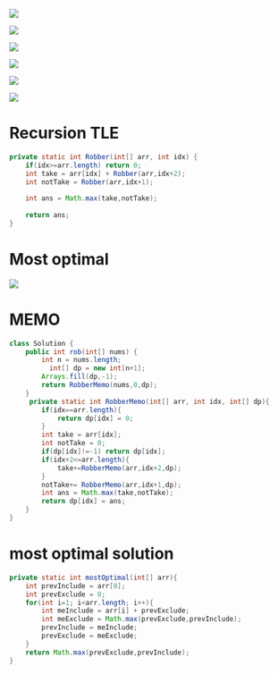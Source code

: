 

![](https://i.imgur.com/n5zTma1.png)



![](https://i.imgur.com/1LcaVB0.png)




![](https://i.imgur.com/QjfdfpC.png)





![](https://i.imgur.com/RHlqP5A.png)




![](https://i.imgur.com/jA78Xkw.png)



![](https://i.imgur.com/MWtpqJb.png)


# Recursion TLE

```java
private static int Robber(int[] arr, int idx) {  
    if(idx>=arr.length) return 0;  
    int take = arr[idx] + Robber(arr,idx+2);  
    int notTake = Robber(arr,idx+1);  
  
    int ans = Math.max(take,notTake);  
  
    return ans;  
}
```


# Most optimal

![](https://i.imgur.com/uITGkT4.png)




# MEMO

```java
class Solution {
    public int rob(int[] nums) {
        int n = nums.length;
		  int[] dp = new int[n+1];
		Arrays.fill(dp,-1);
        return RobberMemo(nums,0,dp);
    }
     private static int RobberMemo(int[] arr, int idx, int[] dp){
        if(idx==arr.length){
            return dp[idx] = 0;
        }
        int take = arr[idx];
        int notTake = 0;
        if(dp[idx]!=-1) return dp[idx];
        if(idx+2<=arr.length){
            take+=RobberMemo(arr,idx+2,dp);
        }
        notTake+= RobberMemo(arr,idx+1,dp);
        int ans = Math.max(take,notTake);
        return dp[idx] = ans;
    }
}
```



# most optimal solution

```java
private static int mostOptimal(int[] arr){  
    int prevInclude = arr[0];  
    int prevExclude = 0;  
    for(int i=1; i<arr.length; i++){  
        int meInclude = arr[i] + prevExclude;  
        int meExclude = Math.max(prevExclude,prevInclude);  
        prevInclude = meInclude;  
        prevExclude = meExclude;  
    }  
    return Math.max(prevExclude,prevInclude);  
}
```

